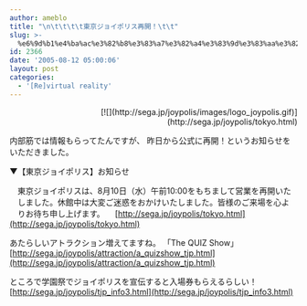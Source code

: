 ```yaml
---
author: ameblo
title: "\n\t\t\t\t東京ジョイポリス再開！\t\t"
slug: >-
  %e6%9d%b1%e4%ba%ac%e3%82%b8%e3%83%a7%e3%82%a4%e3%83%9d%e3%83%aa%e3%82%b9%e5%86%8d%e9%96%8b%ef%bc%81
id: 2366
date: '2005-08-12 05:00:06'
layout: post
categories:
  - '[Re]virtual reality'
---
```


<div align="right">[![](http://sega.jp/joypolis/images/logo_joypolis.gif)](http://sega.jp/joypolis/tokyo.html)</div>

内部筋では情報もらってたんですが、 昨日から公式に再開！というお知らせをいただきました。

▼【東京ジョイポリス】お知らせ

　東京ジョイポリスは、8月10日（水）午前10:00をもちまして営業を再開いた 　しました。休館中は大変ご迷惑をおかけいたしました。皆様のご来場を心よ 　りお待ち申し上げます。 　[http://sega.jp/joypolis/tokyo.html](http://sega.jp/joypolis/tokyo.html)

あたらしいアトラクション増えてますね。 「The QUIZ Show」 [http://sega.jp/joypolis/attraction/a_quizshow_tjp.html](http://sega.jp/joypolis/attraction/a_quizshow_tjp.html)

ところで学園祭でジョイポリスを宣伝すると入場券もらえるらしい！ [http://sega.jp/joypolis/tjp_info3.html](http://sega.jp/joypolis/tjp_info3.html)